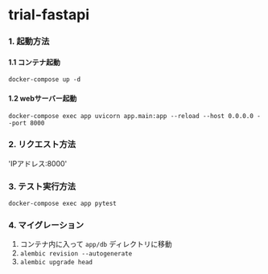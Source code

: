 # trial-fastapi

### 1. 起動方法
#### 1.1 コンテナ起動
`docker-compose up -d`

#### 1.2 webサーバー起動
`docker-compose exec app uvicorn app.main:app --reload --host 0.0.0.0 --port 8000`

### 2. リクエスト方法
'IPアドレス:8000'

### 3. テスト実行方法
`docker-compose exec app pytest`

### 4. マイグレーション
1. コンテナ内に入って `app/db` ディレクトリに移動
2. `alembic revision --autogenerate`
3. `alembic upgrade head`